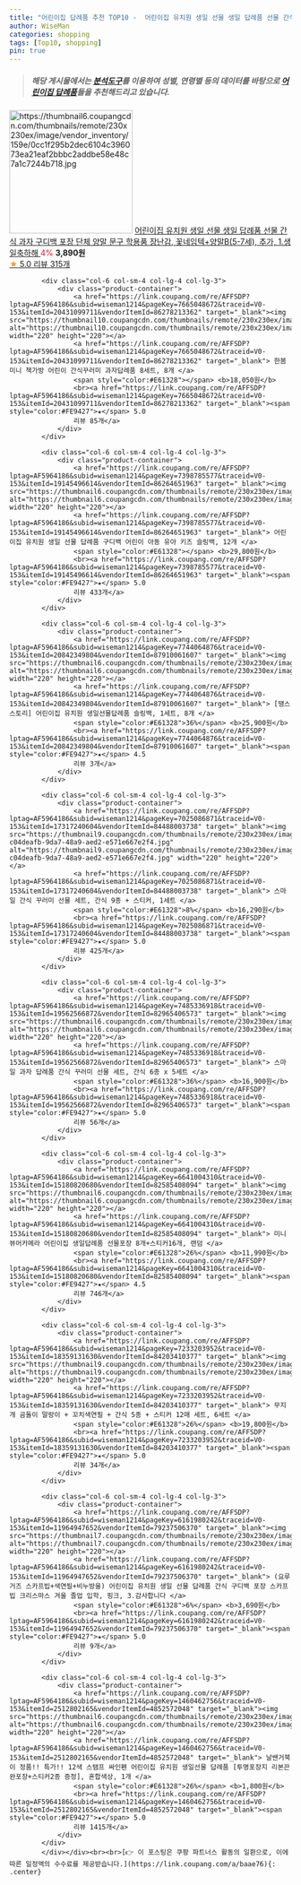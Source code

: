 ```yaml
---
title: "어린이집 답례품 추천 TOP10 -  어린이집 유치원 생일 선물 생일 답례품 선물 간식 과자 구디백 포장 단체 양말 문구 학용품 장난감, 꽃네임텍+양말B(5-7"
author: WiseMan
categories: shopping
tags: [Top10, shopping]
pin: true
---
```


> ##### 해당 게시물에서는 [**분석도구**](https://itemscout.io/)를 이용하여 **성별**, **연령별** 등의 데이터를 바탕으로 [**어린이집 답례품**](https://link.coupang.com/a/baae76)들을 추천해드리고 있습니다.
<div class="container"><div class="row">
            <div class="col-6 col-sm-4 col-lg-4 col-lg-3">
                <div class="product-container">
                    <a href="https://link.coupang.com/re/AFFSDP?lptag=AF5964186&subid=wiseman1214&pageKey=6363742203&traceid=V0-153&itemId=13446588174&vendorItemId=80701044881" target="_blank"><img src="https://thumbnail6.coupangcdn.com/thumbnails/remote/230x230ex/image/vendor_inventory/159e/0cc1f295b2dec6104c396073ea21eaf2bbbc2addbe58e48c7a1c7244b718.jpg" alt="https://thumbnail6.coupangcdn.com/thumbnails/remote/230x230ex/image/vendor_inventory/159e/0cc1f295b2dec6104c396073ea21eaf2bbbc2addbe58e48c7a1c7244b718.jpg" width="220" height="220"></a>
                    <a href="https://link.coupang.com/re/AFFSDP?lptag=AF5964186&subid=wiseman1214&pageKey=6363742203&traceid=V0-153&itemId=13446588174&vendorItemId=80701044881" target="_blank"> 어린이집 유치원 생일 선물 생일 답례품 선물 간식 과자 구디백 포장 단체 양말 문구 학용품 장난감, 꽃네임텍+양말B(5-7세), 추가, 1.생일축하해 </a>
                    <span style="color:#E61328">4%</span> <b>3,890원</b>
                    <br><a href="https://link.coupang.com/re/AFFSDP?lptag=AF5964186&subid=wiseman1214&pageKey=6363742203&traceid=V0-153&itemId=13446588174&vendorItemId=80701044881" target="_blank"><span style="color:#FE9427">★</span> 5.0
                    리뷰 315개</a>
                </div>
            </div>
            
            <div class="col-6 col-sm-4 col-lg-4 col-lg-3">
                <div class="product-container">
                    <a href="https://link.coupang.com/re/AFFSDP?lptag=AF5964186&subid=wiseman1214&pageKey=7665048672&traceid=V0-153&itemId=20431099711&vendorItemId=86278213362" target="_blank"><img src="https://thumbnail10.coupangcdn.com/thumbnails/remote/230x230ex/image/vendor_inventory/a7ed/6fb030c6badce0e68aba63a84ce4806a9a11bde81ee5bbe381acf0abbc5b.jpg" alt="https://thumbnail10.coupangcdn.com/thumbnails/remote/230x230ex/image/vendor_inventory/a7ed/6fb030c6badce0e68aba63a84ce4806a9a11bde81ee5bbe381acf0abbc5b.jpg" width="220" height="220"></a>
                    <a href="https://link.coupang.com/re/AFFSDP?lptag=AF5964186&subid=wiseman1214&pageKey=7665048672&traceid=V0-153&itemId=20431099711&vendorItemId=86278213362" target="_blank"> 한봄 미니 책가방 어린이 간식꾸러미 과자답례품 8세트, 8개 </a>
                    <span style="color:#E61328"></span> <b>18,050원</b>
                    <br><a href="https://link.coupang.com/re/AFFSDP?lptag=AF5964186&subid=wiseman1214&pageKey=7665048672&traceid=V0-153&itemId=20431099711&vendorItemId=86278213362" target="_blank"><span style="color:#FE9427">★</span> 5.0
                    리뷰 85개</a>
                </div>
            </div>
            
            <div class="col-6 col-sm-4 col-lg-4 col-lg-3">
                <div class="product-container">
                    <a href="https://link.coupang.com/re/AFFSDP?lptag=AF5964186&subid=wiseman1214&pageKey=7398785577&traceid=V0-153&itemId=19145496614&vendorItemId=86264651963" target="_blank"><img src="https://thumbnail6.coupangcdn.com/thumbnails/remote/230x230ex/image/vendor_inventory/6c4e/4c9c38d56bb21892b4e41d42252c913a6227ec7e28e5b205fcd7c542f7cf.jpg" alt="https://thumbnail6.coupangcdn.com/thumbnails/remote/230x230ex/image/vendor_inventory/6c4e/4c9c38d56bb21892b4e41d42252c913a6227ec7e28e5b205fcd7c542f7cf.jpg" width="220" height="220"></a>
                    <a href="https://link.coupang.com/re/AFFSDP?lptag=AF5964186&subid=wiseman1214&pageKey=7398785577&traceid=V0-153&itemId=19145496614&vendorItemId=86264651963" target="_blank"> 어린이집 유치원 생일 선물 답례품 구디백 어린이 아동 유아 키즈 슬링백, 12개 </a>
                    <span style="color:#E61328"></span> <b>29,800원</b>
                    <br><a href="https://link.coupang.com/re/AFFSDP?lptag=AF5964186&subid=wiseman1214&pageKey=7398785577&traceid=V0-153&itemId=19145496614&vendorItemId=86264651963" target="_blank"><span style="color:#FE9427">★</span> 5.0
                    리뷰 433개</a>
                </div>
            </div>
            
            <div class="col-6 col-sm-4 col-lg-4 col-lg-3">
                <div class="product-container">
                    <a href="https://link.coupang.com/re/AFFSDP?lptag=AF5964186&subid=wiseman1214&pageKey=7744064876&traceid=V0-153&itemId=20842349804&vendorItemId=87910061607" target="_blank"><img src="https://thumbnail6.coupangcdn.com/thumbnails/remote/230x230ex/image/vendor_inventory/7210/93851c226b60a0552c20c425bb2bf2797a10475b76b70f81e933a78d8090.jpg" alt="https://thumbnail6.coupangcdn.com/thumbnails/remote/230x230ex/image/vendor_inventory/7210/93851c226b60a0552c20c425bb2bf2797a10475b76b70f81e933a78d8090.jpg" width="220" height="220"></a>
                    <a href="https://link.coupang.com/re/AFFSDP?lptag=AF5964186&subid=wiseman1214&pageKey=7744064876&traceid=V0-153&itemId=20842349804&vendorItemId=87910061607" target="_blank"> [땡스스토리] 어린이집 유치원 생일선물답례품 슬링백, 1세트, 8개 </a>
                    <span style="color:#E61328">36%</span> <b>25,900원</b>
                    <br><a href="https://link.coupang.com/re/AFFSDP?lptag=AF5964186&subid=wiseman1214&pageKey=7744064876&traceid=V0-153&itemId=20842349804&vendorItemId=87910061607" target="_blank"><span style="color:#FE9427">★</span> 4.5
                    리뷰 3개</a>
                </div>
            </div>
            
            <div class="col-6 col-sm-4 col-lg-4 col-lg-3">
                <div class="product-container">
                    <a href="https://link.coupang.com/re/AFFSDP?lptag=AF5964186&subid=wiseman1214&pageKey=7025086871&traceid=V0-153&itemId=17317240604&vendorItemId=84488003738" target="_blank"><img src="https://thumbnail9.coupangcdn.com/thumbnails/remote/230x230ex/image/retail/images/4663548262867646-c04deafb-9da7-48a9-aed2-e571e667e2f4.jpg" alt="https://thumbnail9.coupangcdn.com/thumbnails/remote/230x230ex/image/retail/images/4663548262867646-c04deafb-9da7-48a9-aed2-e571e667e2f4.jpg" width="220" height="220"></a>
                    <a href="https://link.coupang.com/re/AFFSDP?lptag=AF5964186&subid=wiseman1214&pageKey=7025086871&traceid=V0-153&itemId=17317240604&vendorItemId=84488003738" target="_blank"> 스마일 간식 꾸러미 선물 세트, 간식 9종 + 스티커, 1세트 </a>
                    <span style="color:#E61328">8%</span> <b>16,290원</b>
                    <br><a href="https://link.coupang.com/re/AFFSDP?lptag=AF5964186&subid=wiseman1214&pageKey=7025086871&traceid=V0-153&itemId=17317240604&vendorItemId=84488003738" target="_blank"><span style="color:#FE9427">★</span> 5.0
                    리뷰 425개</a>
                </div>
            </div>
            
            <div class="col-6 col-sm-4 col-lg-4 col-lg-3">
                <div class="product-container">
                    <a href="https://link.coupang.com/re/AFFSDP?lptag=AF5964186&subid=wiseman1214&pageKey=7485336918&traceid=V0-153&itemId=19562566872&vendorItemId=82965406573" target="_blank"><img src="https://thumbnail6.coupangcdn.com/thumbnails/remote/230x230ex/image/vendor_inventory/b18e/0e71f9fdebd074e085a35c19402a17b8b51ea41aa7734d55427e3c0e423c.jpg" alt="https://thumbnail6.coupangcdn.com/thumbnails/remote/230x230ex/image/vendor_inventory/b18e/0e71f9fdebd074e085a35c19402a17b8b51ea41aa7734d55427e3c0e423c.jpg" width="220" height="220"></a>
                    <a href="https://link.coupang.com/re/AFFSDP?lptag=AF5964186&subid=wiseman1214&pageKey=7485336918&traceid=V0-153&itemId=19562566872&vendorItemId=82965406573" target="_blank"> 스마일 과자 답례품 간식 꾸러미 선물 세트, 간식 6종 x 5세트 </a>
                    <span style="color:#E61328">36%</span> <b>16,900원</b>
                    <br><a href="https://link.coupang.com/re/AFFSDP?lptag=AF5964186&subid=wiseman1214&pageKey=7485336918&traceid=V0-153&itemId=19562566872&vendorItemId=82965406573" target="_blank"><span style="color:#FE9427">★</span> 5.0
                    리뷰 56개</a>
                </div>
            </div>
            
            <div class="col-6 col-sm-4 col-lg-4 col-lg-3">
                <div class="product-container">
                    <a href="https://link.coupang.com/re/AFFSDP?lptag=AF5964186&subid=wiseman1214&pageKey=6641004310&traceid=V0-153&itemId=15180820680&vendorItemId=82585408094" target="_blank"><img src="https://thumbnail6.coupangcdn.com/thumbnails/remote/230x230ex/image/vendor_inventory/8e23/31e41f40d14db5f281ac66f4185676201b7ec9196ed0b486ce08890ccd0a.jpg" alt="https://thumbnail6.coupangcdn.com/thumbnails/remote/230x230ex/image/vendor_inventory/8e23/31e41f40d14db5f281ac66f4185676201b7ec9196ed0b486ce08890ccd0a.jpg" width="220" height="220"></a>
                    <a href="https://link.coupang.com/re/AFFSDP?lptag=AF5964186&subid=wiseman1214&pageKey=6641004310&traceid=V0-153&itemId=15180820680&vendorItemId=82585408094" target="_blank"> 미니뷰어카메라 어린이집 생일답례품 선물포장 8개+스티커16개, 랜덤 </a>
                    <span style="color:#E61328">26%</span> <b>11,990원</b>
                    <br><a href="https://link.coupang.com/re/AFFSDP?lptag=AF5964186&subid=wiseman1214&pageKey=6641004310&traceid=V0-153&itemId=15180820680&vendorItemId=82585408094" target="_blank"><span style="color:#FE9427">★</span> 4.5
                    리뷰 746개</a>
                </div>
            </div>
            
            <div class="col-6 col-sm-4 col-lg-4 col-lg-3">
                <div class="product-container">
                    <a href="https://link.coupang.com/re/AFFSDP?lptag=AF5964186&subid=wiseman1214&pageKey=7233203952&traceid=V0-153&itemId=18359131630&vendorItemId=84203410377" target="_blank"><img src="https://thumbnail9.coupangcdn.com/thumbnails/remote/230x230ex/image/vendor_inventory/99fc/e55f46d210f647e67c2a14f8f62aaff27083c076201e842c01026f957ee4.png" alt="https://thumbnail9.coupangcdn.com/thumbnails/remote/230x230ex/image/vendor_inventory/99fc/e55f46d210f647e67c2a14f8f62aaff27083c076201e842c01026f957ee4.png" width="220" height="220"></a>
                    <a href="https://link.coupang.com/re/AFFSDP?lptag=AF5964186&subid=wiseman1214&pageKey=7233203952&traceid=V0-153&itemId=18359131630&vendorItemId=84203410377" target="_blank"> 무지개 곰돌이 말랑이 + 꼬치색연필 + 간식 5종 + 스티커 12매 세트, 6세트 </a>
                    <span style="color:#E61328">26%</span> <b>19,800원</b>
                    <br><a href="https://link.coupang.com/re/AFFSDP?lptag=AF5964186&subid=wiseman1214&pageKey=7233203952&traceid=V0-153&itemId=18359131630&vendorItemId=84203410377" target="_blank"><span style="color:#FE9427">★</span> 5.0
                    리뷰 34개</a>
                </div>
            </div>
            
            <div class="col-6 col-sm-4 col-lg-4 col-lg-3">
                <div class="product-container">
                    <a href="https://link.coupang.com/re/AFFSDP?lptag=AF5964186&subid=wiseman1214&pageKey=6161980242&traceid=V0-153&itemId=11964947652&vendorItemId=79237506370" target="_blank"><img src="https://thumbnail7.coupangcdn.com/thumbnails/remote/230x230ex/image/vendor_inventory/a4d0/83490a1c9d7e4dc6b179aa4b90fb1b4d1dd46ec040617a42f3c351e515fb.jpg" alt="https://thumbnail7.coupangcdn.com/thumbnails/remote/230x230ex/image/vendor_inventory/a4d0/83490a1c9d7e4dc6b179aa4b90fb1b4d1dd46ec040617a42f3c351e515fb.jpg" width="220" height="220"></a>
                    <a href="https://link.coupang.com/re/AFFSDP?lptag=AF5964186&subid=wiseman1214&pageKey=6161980242&traceid=V0-153&itemId=11964947652&vendorItemId=79237506370" target="_blank"> (요루거즈 스카프빕+색연필+비누방울) 어린이집 유치원 생일 선물 답례품 간식 구디백 포장 스카프빕 크리스마스 겨울 졸업 입학, 핑크, 3.감사합니다 </a>
                    <span style="color:#E61328">6%</span> <b>3,690원</b>
                    <br><a href="https://link.coupang.com/re/AFFSDP?lptag=AF5964186&subid=wiseman1214&pageKey=6161980242&traceid=V0-153&itemId=11964947652&vendorItemId=79237506370" target="_blank"><span style="color:#FE9427">★</span> 5.0
                    리뷰 9개</a>
                </div>
            </div>
            
            <div class="col-6 col-sm-4 col-lg-4 col-lg-3">
                <div class="product-container">
                    <a href="https://link.coupang.com/re/AFFSDP?lptag=AF5964186&subid=wiseman1214&pageKey=1460462756&traceid=V0-153&itemId=2512802165&vendorItemId=4852572048" target="_blank"><img src="https://thumbnail6.coupangcdn.com/thumbnails/remote/230x230ex/image/vendor_inventory/3932/715be79cc18f38acdeb0e4db7562195c9049068559ddc24fa9ec064c44d9.jpg" alt="https://thumbnail6.coupangcdn.com/thumbnails/remote/230x230ex/image/vendor_inventory/3932/715be79cc18f38acdeb0e4db7562195c9049068559ddc24fa9ec064c44d9.jpg" width="220" height="220"></a>
                    <a href="https://link.coupang.com/re/AFFSDP?lptag=AF5964186&subid=wiseman1214&pageKey=1460462756&traceid=V0-153&itemId=2512802165&vendorItemId=4852572048" target="_blank"> 날쌘거북이 정품!! 특가!! 12색 스탬프 싸인펜 어린이집 유치원 생일선물 답례품 [투명포장지 리본끈완포장+스티커2종 증정], 혼합색상, 1개 </a>
                    <span style="color:#E61328">26%</span> <b>1,800원</b>
                    <br><a href="https://link.coupang.com/re/AFFSDP?lptag=AF5964186&subid=wiseman1214&pageKey=1460462756&traceid=V0-153&itemId=2512802165&vendorItemId=4852572048" target="_blank"><span style="color:#FE9427">★</span> 5.0
                    리뷰 1415개</a>
                </div>
            </div>
            </div></div><br><br>[👉 이 포스팅은 쿠팡 파트너스 활동의 일환으로, 이에 따른 일정액의 수수료를 제공받습니다.](https://link.coupang.com/a/baae76){: .center}